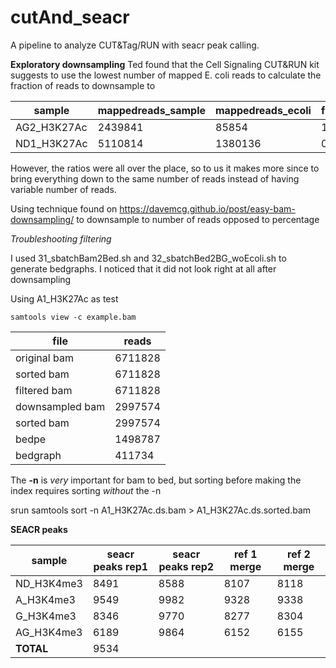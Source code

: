 # cutAnd_seacr
A pipeline to analyze CUT&amp;Tag/RUN with seacr peak calling.

**Exploratory downsampling**
Ted found that the Cell Signaling CUT&RUN kit suggests to use the lowest number of mapped E. coli reads to calculate the fraction of reads to downsample to

sample | mappedreads_sample | mappedreads_ecoli | fraction | downsample_reads
-------|--------------------|-------------------|----------|-----------------
AG2_H3K27Ac | 2439841 | 85854 | 1 | 2439841
ND1_H3K27Ac | 5110814 | 1380136 | 0.06 | 317927

However, the ratios were all over the place, so to us it makes more since to bring everything down to the same number of reads instead of having variable number of reads.

Using technique found on https://davemcg.github.io/post/easy-bam-downsampling/ to downsample to number of reads opposed to percentage

*Troubleshooting filtering*

I used 31_sbatchBam2Bed.sh and 32_sbatchBed2BG_woEcoli.sh to generate bedgraphs. I noticed that it did not look right at all after downsampling

Using A1_H3K27Ac as test

`samtools view -c example.bam`

file | reads 
-------|------
original bam | 6711828
sorted bam | 6711828
filtered bam | 6711828
downsampled bam | 2997574
sorted bam | 2997574
bedpe | 1498787
bedgraph | 411734

The **-n** is *very* important for bam to bed, but sorting before making the index requires sorting *without* the -n

srun samtools sort -n A1_H3K27Ac.ds.bam > A1_H3K27Ac.ds.sorted.bam

**SEACR peaks**

sample | seacr peaks rep1 | seacr peaks rep2 | ref 1 merge | ref 2 merge
-------|--------------------|-------------------|----------|-----------------
ND_H3K4me3 | 8491 | 8588 | 8107 | 8118
A_H3K4me3 | 9549 | 9982 | 9328 | 9338
G_H3K4me3 | 8346 | 9770 | 8277 | 8304
AG_H3K4me3 | 6189 | 9864 | 6152 | 6155
**TOTAL** | 9534
